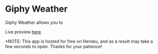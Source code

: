 # Giphy Weather

Giphy Weather allows you to 

Live preview <a href="https://fathomless-sands-63226.herokuapp.com/">here</a>

*NOTE: This app is hosted for free on Heroku, and as a result may take a few seconds to open. Thanks for your patience!